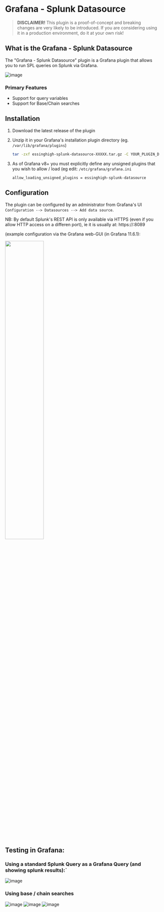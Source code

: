 # Grafana - Splunk Datasource

> **DISCLAIMER!**
> This plugin is a proof-of-concept and breaking changes are very likely to be introduced.
> If you are considering using it in a
> production environment, do it at your own risk!


## What is the Grafana - Splunk Datasource

The "Grafana - Splunk Datasource" plugin is a Grafana plugin that
allows you to run SPL queries on Splunk via Grafana.

![image](https://github.com/user-attachments/assets/e7c7ff5e-be86-4bf3-9782-933bb3a846ef)

### Primary Features
* Support for query variables
* Support for Base/Chain searches

## Installation

1. Download the latest release of the plugin

2. Unzip it in your Grafana's installation plugin directory (eg. `/var/lib/grafana/plugins`)

    ```bash
    tar -zxf essinghigh-splunk-datasource-XXXXX.tar.gz -C YOUR_PLUGIN_DIR
    ```
3. As of Grafana v8+ you must explicitly define any unsigned plugins that you wish to allow / load (eg edit:  `/etc/grafana/grafana.ini`

    ```allow_loading_unsigned_plugins = essinghigh-splunk-datasource ```
 
## Configuration

The plugin can be configured
by an administrator from Grafana's UI `Configuration --> Datasources --> Add data source`. 

NB: By default Splunk's REST API is only available via HTTPS (even if you allow HTTP access on a differen port), ie it is usually at: https://<ServerIP>:8089

(example configuration via the Grafana web-GUI (in Grafana 11.6.1):

<img src="https://github.com/user-attachments/assets/a5790b24-e1d8-4ed7-8f52-fa6e2df0d511" width="50%" />

## Testing in Grafana:

### Using a standard Splunk Query as a Grafana Query (and showing splunk results):`
![image](https://github.com/user-attachments/assets/008c243f-1881-4747-a345-f81323f8be22)

### Using base / chain searches
![image](https://github.com/user-attachments/assets/87924b9d-a6f8-4a00-9b6c-3a2444f88615)
![image](https://github.com/user-attachments/assets/c3e72369-606a-41b3-a06c-691ff3934c2d)
![image](https://github.com/user-attachments/assets/44b807e7-09c0-4caa-9aa4-4d9dfc2a722d)

